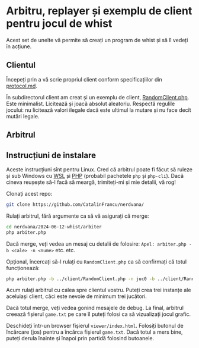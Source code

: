 # Arbitru, replayer și exemplu de client pentru jocul de whist

Acest set de unelte vă permite să creați un program de whist și să îl vedeți în acțiune.

## Clientul

Începeți prin a vă scrie propriul client conform specificațiilor din [protocol.md](protocol.md).

În subdirectorul client am creat și un exemplu de client, [RandomClient.php](client/RandomClient.php). Este minimalist. Licitează și joacă absolut aleatoriu. Respectă regulile jocului: nu licitează valori ilegale dacă este ultimul la mutare și nu face decît mutări legale.

## Arbitrul




## Instrucțiuni de instalare

Aceste instrucțiuni sînt pentru Linux. Cred că arbitrul poate fi făcut să ruleze și sub Windows cu [WSL](https://learn.microsoft.com/en-us/windows/wsl/install) și [PHP](https://ubuntu.com/server/docs/how-to-install-and-configure-php) (probabil pachetele `php` și `php-cli`). Dacă cineva reușește să-l facă să meargă, trimiteți-mi și mie detalii, vă rog!

Clonați acest repo:

```bash
git clone https://github.com/CatalinFrancu/nerdvana/
```

Rulați arbitrul, fără argumente ca să vă asigurați că merge:

```bash
cd nerdvana/2024-06-12-whist/arbiter
php arbiter.php
```

Dacă merge, veți vedea un mesaj cu detalii de folosire: `Apel: arbiter.php -b <cale> -n <nume>` etc. etc.

Opțional, încercați să-l rulați cu `RandomClient.php` ca să confirmați că totul funcționează:

```bash
php arbiter.php -b ../client/RandomClient.php -n juc0 -b ../client/RandomClient.php -n juc1 -b ../client/RandomClient.php -n juc2
```

Acum rulați arbitrul cu calea spre clientul vostru. Puteți crea trei instanțe ale aceluiași client, căci este nevoie de minimum trei jucători.

Dacă totul merge, veți vedea gonind mesajele de debug. La final, arbitrul creează fișierul `game.txt` pe care îl puteți folosi ca să vizualizați jocul grafic.

Deschideți într-un browser fișierul `viewer/index.html`. Folosiți butonul de încărcare (jos) pentru a încărca fișierul `game.txt`. Dacă totul a mers bine, puteți derula înainte și înapoi prin partidă folosind butoanele.

